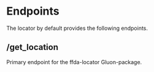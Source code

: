 # Endpoints
The locator by default provides the following endpoints.

## /get_location
Primary endpoint for the ffda-locator Gluon-package.
